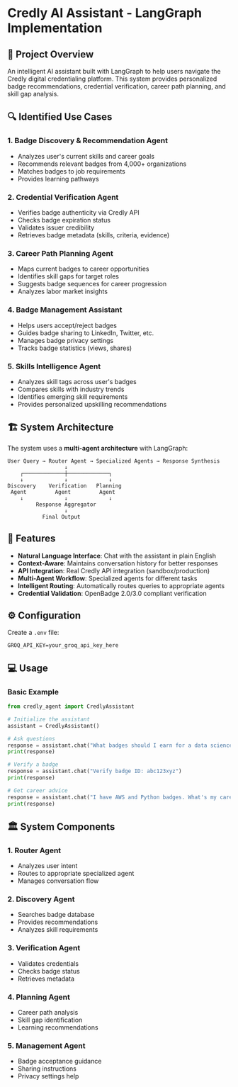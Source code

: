 # Credly AI Assistant - LangGraph Implementation

## 🎯 Project Overview

An intelligent AI assistant built with LangGraph to help users navigate the Credly digital credentialing platform. This system provides personalized badge recommendations, credential verification, career path planning, and skill gap analysis.

## 🔍 Identified Use Cases

### 1. **Badge Discovery & Recommendation Agent**
- Analyzes user's current skills and career goals
- Recommends relevant badges from 4,000+ organizations
- Matches badges to job requirements
- Provides learning pathways

### 2. **Credential Verification Agent**
- Verifies badge authenticity via Credly API
- Checks badge expiration status
- Validates issuer credibility
- Retrieves badge metadata (skills, criteria, evidence)

### 3. **Career Path Planning Agent**
- Maps current badges to career opportunities
- Identifies skill gaps for target roles
- Suggests badge sequences for career progression
- Analyzes labor market insights

### 4. **Badge Management Assistant**
- Helps users accept/reject badges
- Guides badge sharing to LinkedIn, Twitter, etc.
- Manages badge privacy settings
- Tracks badge statistics (views, shares)

### 5. **Skills Intelligence Agent**
- Analyzes skill tags across user's badges
- Compares skills with industry trends
- Identifies emerging skill requirements
- Provides personalized upskilling recommendations

## 🏗️ System Architecture

The system uses a **multi-agent architecture** with LangGraph:

```
User Query → Router Agent → Specialized Agents → Response Synthesis
                  ↓
    ┌─────────────┼─────────────┐
    ↓             ↓             ↓
Discovery    Verification   Planning
 Agent         Agent         Agent
    ↓             ↓             ↓
         Response Aggregator
                  ↓
           Final Output
```

## 🚀 Features

- **Natural Language Interface**: Chat with the assistant in plain English
- **Context-Aware**: Maintains conversation history for better responses
- **API Integration**: Real Credly API integration (sandbox/production)
- **Multi-Agent Workflow**: Specialized agents for different tasks
- **Intelligent Routing**: Automatically routes queries to appropriate agents
- **Credential Validation**: OpenBadge 2.0/3.0 compliant verification


## ⚙️ Configuration

Create a `.env` file:

```env
GROQ_API_KEY=your_groq_api_key_here

```

## 💻 Usage

### Basic Example

```python
from credly_agent import CredlyAssistant

# Initialize the assistant
assistant = CredlyAssistant()

# Ask questions
response = assistant.chat("What badges should I earn for a data science career?")
print(response)

# Verify a badge
response = assistant.chat("Verify badge ID: abc123xyz")
print(response)

# Get career advice
response = assistant.chat("I have AWS and Python badges. What's my career path?")
print(response)
```


## 🏛️ System Components

### 1. Router Agent
- Analyzes user intent
- Routes to appropriate specialized agent
- Manages conversation flow

### 2. Discovery Agent
- Searches badge database
- Provides recommendations
- Analyzes skill requirements

### 3. Verification Agent
- Validates credentials
- Checks badge status
- Retrieves metadata

### 4. Planning Agent
- Career path analysis
- Skill gap identification
- Learning recommendations

### 5. Management Agent
- Badge acceptance guidance
- Sharing instructions
- Privacy settings help

